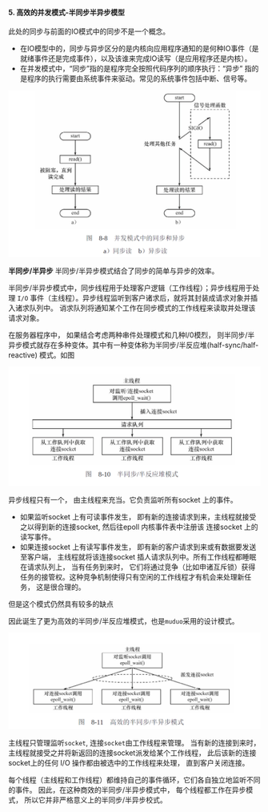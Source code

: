 #### 5. 高效的并发模式-半同步半异步模型

此处的同步与前面的IO模式中的同步不是一个概念。

- 在IO模型中的，同步与异步区分的是内核向应用程序通知的是何种IO事件（是就绪事件还是完成事件），以及该谁来完成IO读写（是应用程序还是内核）。
- 在并发模式中，“同步”指的是程序完全按照代码序列的顺序执行：“异步” 指的是程序的执行需要由系统事件来驱动。常见的系统事件包括中断、信号等。

[![img](image/并发设计模式.jpg)](https://github.com/szza/LearningNote/blob/master/1.面试总结/image/并发设计模式.jpg)

**半同步/半异步**
半同步/半异步模式结合了同步的简单与异步的效率。

半同步/半异步模式中，同步线程用于处理客户逻辑（工作线程）；异步线程用于处理 `I/O` 事件（主线程）。异步线程监听到客户诸求后，就将其封装成请求对象并插入诸求队列中。 诮求队列将通知某个工作在同步模式的工作线程来读取并处理该请求对象。

在服务器程序中， 如果结合考虑两种串件处理模式和几种l/0模烈， 则半同步/半异步模式就存在多种变体。其中有一种变体称为半同步/半反应堆(half-sync/half-reactive) 模式。如图

[![img](image/半同步半异步模式.jpg)](https://github.com/szza/LearningNote/blob/master/1.面试总结/image/半同步半异步模式.jpg)

异步线程只有一个， 由主线程来充当。它负责监听所有socket 上的事件。

- 如果监听socket 上有可读事件发生， 即有新的连接请求到来，主线程就接受之以得到新的连接socket, 然后往epoll 内核事件表中注册该 连接socket 上的读写事件。
- 如果连接socket 上有读写事件发生， 即有新的客户请求到来或有数据要发送至客户端， 主线程就将该连接socket 插人请求队列中。所有工作线程都睡眠在请求队列上， 当有任务到来时， 它们将通过竞争（比如申诸互斥锁）获得任务的接管权。这种竞争机制使得只有空闲的工作线程才有机会来处理新任务， 这是很合理的。

但是这个模式仍然具有较多的缺点

因此诞生了更为高效的半同步/半反应堆模式，也是`muduo`采用的设计模式。

[![img](image/半同步半反应堆模式改进.jpg)](https://github.com/szza/LearningNote/blob/master/1.面试总结/image/半同步半反应堆模式改进.jpg)

主线程只管理监听`socket`, 连接`socket`由工作线程来管理。 当有新的连接到来时， 主线程就接受之并将新返回的连接socket派发给某个工作线程， 此后该新的连接socket上的任何 I/O 操作都由被选中的工作线程来处理， 直到客户关闭连接。

每个线程（主线程和工作线程）都维持自己的事件循环，它们各自独立地监听不同的事件。 因此，在这种商效的半同步/半异步模式中， 每个线程都工作在异步模式， 所以它并非严格意义上的半同步/半异步校式。